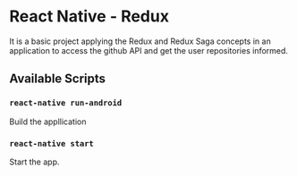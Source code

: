 # React Native - Redux

It is a basic project applying the Redux and Redux Saga concepts in an application to access the github API and get the user repositories informed.

## Available Scripts

### `react-native run-android`

Build the appllication

### `react-native start`

Start the app.
